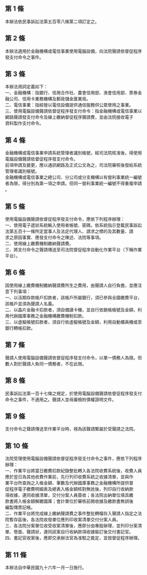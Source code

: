 第 1 條
-------
本辦法依民事訴訟法第五百零八條第二項訂定之。

第 2 條
-------
本辦法適用於金融機構或電信事業使用電腦設備，向法院聲請依督促程序  
發支付命令之事件。

第 3 條
-------
本辦法用詞定義如下：  
一、金融機構：指銀行、信用合作社、農會信用部、漁會信用部、票券金  
    融公司、信用卡業務機構及郵政儲金匯業局。  
二、電信事業：指經營以電信設備提供通信服務供公眾使用之事業。  
三、使用電腦設備聲請依督促程序發支付命令：指金融機構或電信事業以  
    網路聲請發支付命令及線上繳納督促程序聲請費，並由法院接收電子  
    資料製作支付命令。

第 4 條
-------
金融機構或電信事業申請系統管理者識別帳號，經司法院核准後，得使用  
電腦設備聲請依督促程序發支付命令。  
前項申請及變更，應以通訊網路及正式公文為之，司法院審核後發給系統  
管理者識別帳號。  
金融機構或電信事業之總公司、分公司或分支機構以有營利事業統一編號  
者為限，得分別為第一項之申請。但同一營利事業統一編號不得重複申請  
。

第 5 條
-------
使用電腦設備聲請依督促程序發支付命令，應依下列程序辦理：  
一、使用電子遞狀系統輸入使用者帳號、密碼，依系統指示登載民事訴訟  
    法第五百十一條所定當事人及法定代理人、請求之標的及其數量、請  
    求之原因事實、應發支付命令之陳述、法院等事項。  
二、使用線上繳費機制繳納聲請費。  
三、將支付命令之聲請傳送至司法院督促程序自動化作業平台（下稱作業  
    平台）。

第 6 條
-------
因使用線上繳費機制繳納聲請費所生之費用，由聲請人自行負擔，並應注  
意下列事項：  
一、以活期存款帳戶扣款者，該帳戶所屬銀行，須已參與全國繳費平台，  
    該帳戶並須為聲請人名義。  
二、以晶片金融卡扣款者，須自備讀卡機，並自行依銷帳帳號及金額，利  
    用代辦國庫事務之金融機構繳費機制扣款。  
三、以虛擬帳號扣款者，須自行依虛擬帳號及金額，利用自動櫃員機或至  
    銀行轉帳扣款。

第 7 條
-------
聲請人使用電腦設備聲請依督促程序發支付命令，以單一債務人為限。但  
數人對於聲請人負同一債務者，不在此限。

第 8 條
-------
民事訴訟法第一百十七條之規定，於使用電腦設備聲請依督促程序發支付  
命令之事件，不適用之。聲請人並毋庸檢附債權證明文件。

第 9 條
-------
支付命令之聲請傳送至作業平台時，視為該聲請繫屬於受聲請之法院。

第 10 條
--------
法院受理使用電腦設備聲請依督促程序發支付命令之事件，應依下列程序  
辦理：  
一、作業平台將當日繳費扣款紀錄整批轉入各法院收費系統後，收費人員  
    應於翌日為其他收費作業前，先行列印收費系統之收據清單，並與作  
    業平台所查詢之入帳金額、筆數及代辦國庫事務之金融機構所提供督  
    促程序電子繳費明細表及總表入帳金額核對無訛後，列印自行收納款  
    項收據，連同收據清單，交付分案人員簽收；各法院出納單位填具繳  
    款書將入帳金額解繳國庫；會計單位於審核前開收據及繳款書無誤後  
    編製傳票記帳。  
二、作業平台將完成線上繳納聲請費之事件整批轉檔存入聲請人指定之法  
    院暫存區後，各法院收發單位應列印收案清單交付分案人員。  
三、各法院分案單位收受收案清單後，應即分由專股辦理，並列印分案清  
    單、卷面、聲請狀，連同該案自行收納款項收據裝訂後交付書記官。  
四、書記官收案後，應即交承辦法官為准駁之裁定，並按督促程序辦理。

第 11 條
--------
本辦法自中華民國九十六年一月一日施行。

